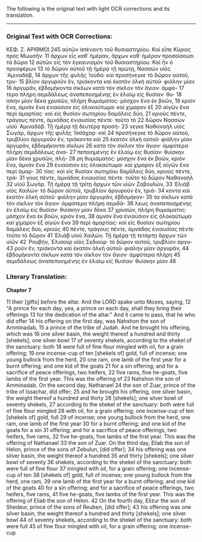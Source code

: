 The following is the original text with light OCR corrections and its translation.

***

### Original Text with OCR Corrections:

ΚΕΦ. Ζ. ΑΡΙΘΜΟΙ 245
αὐτῶν ἀπέναντι τοῦ θυσιαστηρίου. Καὶ εἶπε Κύριος πρὸς Μωυσῆν· 11
ἄρχων εἷς καθ᾿ ἡμέραν, ἄρχων καθ᾿ ἡμέραν προσοίσουσι τὰ δῶρα 12
αὐτῶν εἰς τὸν ἐγκαινισμὸν τοῦ θυσιαστηρίου. Καὶ ἦν ὁ προσφέρων 13
τὸ δῶρον αὐτοῦ τῇ ἡμέρᾳ τῇ πρώτῃ, Νασσὼν υἱὸς ᾿Αμιναδάβ, 14
ἄρχων τῆς φυλῆς ᾿Ιούδα· καὶ προσήνεγκε τὸ δῶρον αὐτοῦ, τρυ- 15
βλίον ἀργυροῦν ἕν, τριάκοντα καὶ ἑκατὸν ὁλκὴ αὐτοῦ· φιάλην μίαν 16
ἀργυρᾶν, ἑβδομήκοντα σίκλων κατὰ τὸν σίκλον τὸν ἅγιον· ἀμφό- 17
τερα πλήρη σεμιδάλεως ἀναπεποιημένης ἐν ἐλαίῳ εἰς θυσίαν· θυ- 18
ίσκην μίαν δέκα χρυσῶν, πλήρη θυμιάματος· μόσχον ἕνα ἐκ βοῶν, 19
κριὸν ἕνα, ἀμνὸν ἕνα ἐνιαύσιον εἰς ὁλοκαύτωμα· καὶ χίμαρον ἐξ 20
αἰγῶν ἕνα περὶ ἁμαρτίας· καὶ εἰς θυσίαν σωτηρίου δαμάλεις δύο, 21
κριοὺς πέντε, τράγους πέντε, ἀμνάδας ἐνιαυσίας πέντε· τοῦτο τὸ 22
δῶρον Νασσὼν υἱοῦ ᾿Αμιναδάβ. Τῇ ἡμέρᾳ τῇ δευτέρᾳ προσή- 23
νεγκε Ναθαναὴλ υἱὸς Σωγάρ, ἄρχων τῆς φυλῆς ᾿Ισσάχαρ· καὶ 24
προσήνεγκε τὸ δῶρον αὐτοῦ, τρυβλίον ἀργυροῦν ἕν, τριάκοντα καὶ 25
ἑκατὸν ὁλκὴ αὐτοῦ· φιάλην μίαν ἀργυρᾶν, ἑβδομήκοντα σίκλων 26
κατὰ τὸν σίκλον τὸν ἅγιον· ἀμφότερα πλήρη σεμιδάλεως ἀνα- 27
πεποιημένης ἐν ἐλαίῳ εἰς θυσίαν· θυίσκην μίαν δέκα χρυσῶν, πλή- 28
ρη θυμιάματος· μόσχον ἕνα ἐκ βοῶν, κριὸν ἕνα, ἀμνὸν ἕνα 29
ἐνιαύσιον εἰς ὁλοκαύτωμα· καὶ χίμαρον ἐξ αἰγῶν ἕνα περὶ ἁμαρ- 30
τίας· καὶ εἰς θυσίαν σωτηρίου δαμάλεις δύο, κριοὺς πέντε, τρά- 31
γους πέντε, ἀμνάδας ἐνιαυσίας πέντε· τοῦτο τὸ δῶρον Ναθαναὴλ 32
υἱοῦ Σωγάρ. Τῇ ἡμέρᾳ τῇ τρίτῃ ἄρχων τῶν υἱῶν Ζαβουλών, 33
᾿Ελιὰβ υἱὸς Χαιλών· τὸ δῶρον αὐτοῦ, τρυβλίον ἀργυροῦν ἕν, τριά- 34
κοντα καὶ ἑκατὸν ὁλκὴ αὐτοῦ· φιάλην μίαν ἀργυρᾶν, ἑβδομήκον- 35
τα σίκλων κατὰ τὸν σίκλον τὸν ἅγιον· ἀμφότερα πλήρη σεμιδά- 36
λεως ἀναπεποιημένης ἐν ἐλαίῳ εἰς θυσίαν· θυίσκην μίαν δέκα 37
χρυσῶν, πλήρη θυμιάματος· μόσχον ἕνα ἐκ βοῶν, κριὸν ἕνα, 38
ἀμνὸν ἕνα ἐνιαύσιον εἰς ὁλοκαύτωμα· καὶ χίμαρον ἐξ αἰγῶν ἕνα 39
περὶ ἁμαρτίας· καὶ εἰς θυσίαν σωτηρίου δαμάλεις δύο, κριοὺς 40
πέντε, τράγους πέντε, ἀμνάδας ἐνιαυσίας πέντε· τοῦτο τὸ δῶρον 41
᾿Ελιὰβ υἱοῦ Χαιλών. Τῇ ἡμέρᾳ τῇ τετάρτῃ ἄρχων τῶν υἱῶν 42
῾Ρουβήν, ᾿Ελισοὺρ υἱὸς Σεδιούρ· τὸ δῶρον αὐτοῦ, τρυβλίον ἀργυ- 43
ροῦν ἕν, τριάκοντα καὶ ἑκατὸν ὁλκὴ αὐτοῦ· φιάλην μίαν ἀργυρᾶν, 44
ἑβδομήκοντα σίκλων κατὰ τὸν σίκλον τὸν ἅγιον· ἀμφότερα πλήρη 45
σεμιδάλεως ἀναπεποιημένης ἐν ἐλαίῳ εἰς θυσίαν· θυίσκην μίαν 46

### Literary Translation:

**Chapter 7**

11 their [gifts] before the altar. And the LORD spake unto Moses, saying,
12 "A prince for each day, yea, a prince on each day, shall they bring their offerings
13 for the dedication of the altar." And it came to pass, that he who did offer
14 his offering on the first day, was Nahshon the son of Amminadab,
15 a prince of the tribe of Judah. And he brought his offering, which was
16 one silver basin, the weight thereof a hundred and thirty [shekels]; one silver bowl
17 of seventy shekels, according to the shekel of the sanctuary: both
18 were full of fine flour mingled with oil, for a grain offering;
19 one incense-cup of ten [shekels of] gold, full of incense; one young bullock from the herd,
20 one ram, one lamb of the first year for a burnt offering; and one kid of the goats
21 for a sin offering; and for a sacrifice of peace offerings, two heifers,
22 five rams, five he-goats, five lambs of the first year. This was the offering of
23 Nahshon the son of Amminadab. On the second day, Nathanael
24 the son of Zuar, prince of the tribe of Issachar, did offer;
25 and he brought his offering, one silver basin, the weight thereof a hundred and thirty
26 [shekels]; one silver bowl of seventy shekels,
27 according to the shekel of the sanctuary: both were full of fine flour mingled
28 with oil, for a grain offering; one incense-cup of ten [shekels of] gold, full
29 of incense; one young bullock from the herd, one ram, one lamb of the first year
30 for a burnt offering; and one kid of the goats for a sin
31 offering; and for a sacrifice of peace offerings, two heifers, five rams,
32 five he-goats, five lambs of the first year. This was the offering of Nathanael
33 the son of Zuar. On the third day, Eliab the son of Helon, prince of the sons of Zebulun, [did offer];
34 his offering was one silver basin, the weight thereof a hundred
35 and thirty [shekels]; one silver bowl of seventy
36 shekels, according to the shekel of the sanctuary: both were full of fine flour
37 mingled with oil, for a grain offering; one incense-cup of ten
38 [shekels of] gold, full of incense; one young bullock from the herd, one ram,
39 one lamb of the first year for a burnt offering; and one kid of the goats
40 for a sin offering; and for a sacrifice of peace offerings, two heifers, five rams,
41 five he-goats, five lambs of the first year. This was the offering of Eliab the son of Helon.
42 On the fourth day, Elizur the son of Shedeur, prince of the sons of Reuben, [did offer];
43 his offering was one silver basin, the weight thereof a hundred and thirty [shekels]; one silver bowl
44 of seventy shekels, according to the shekel of the sanctuary: both were full
45 of fine flour mingled with oil, for a grain offering; one incense-cup